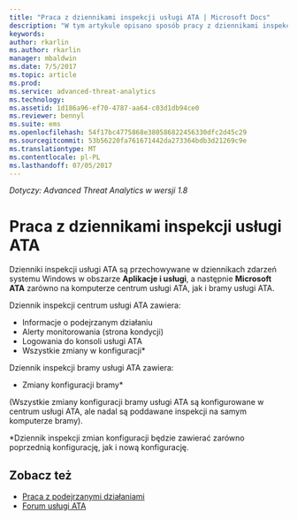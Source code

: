 ```yaml
---
title: "Praca z dziennikami inspekcji usługi ATA | Microsoft Docs"
description: "W tym artykule opisano sposób pracy z dziennikami inspekcji usługi ATA w dzienniku zdarzeń systemu Windows."
keywords: 
author: rkarlin
ms.author: rkarlin
manager: mbaldwin
ms.date: 7/5/2017
ms.topic: article
ms.prod: 
ms.service: advanced-threat-analytics
ms.technology: 
ms.assetid: 1d186a96-ef70-4787-aa64-c03d1db94ce0
ms.reviewer: bennyl
ms.suite: ems
ms.openlocfilehash: 54f17bc4775868e380586822456330dfc2d45c29
ms.sourcegitcommit: 53b56220fa761671442da273364bdb3d21269c9e
ms.translationtype: MT
ms.contentlocale: pl-PL
ms.lasthandoff: 07/05/2017
---
```

*Dotyczy: Advanced Threat Analytics w wersji 1.8*

# <a name="working-with-ata-audit-logs"></a>Praca z dziennikami inspekcji usługi ATA

Dzienniki inspekcji usługi ATA są przechowywane w dziennikach zdarzeń systemu Windows w obszarze **Aplikacje i usługi**, a następnie **Microsoft ATA** zarówno na komputerze centrum usługi ATA, jak i bramy usługi ATA.

Dziennik inspekcji centrum usługi ATA zawiera:
-   Informacje o podejrzanym działaniu
-   Alerty monitorowania (strona kondycji)
-   Logowania do konsoli usługi ATA
-   Wszystkie zmiany w konfiguracji*

Dziennik inspekcji bramy usługi ATA zawiera:
-   Zmiany konfiguracji bramy* 

(Wszystkie zmiany konfiguracji bramy usługi ATA są konfigurowane w centrum usługi ATA, ale nadal są poddawane inspekcji na samym komputerze bramy).

*Dziennik inspekcji zmian konfiguracji będzie zawierać zarówno poprzednią konfigurację, jak i nową konfigurację.


## <a name="see-also"></a>Zobacz też
- [Praca z podejrzanymi działaniami](working-with-suspicious-activities.md)
- [Forum usługi ATA](https://social.technet.microsoft.com/Forums/security/home?forum=mata)
